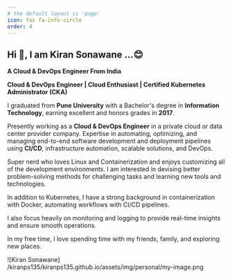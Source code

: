 ```yaml
---
# the default layout is 'page'
icon: fas fa-info-circle
order: 4
---
```



## Hi 👋, I am <span style="color:">Kiran Sonawane ...😊</span>

**A Cloud & DevOps Engineer From India**

**Cloud & DevOps Engineer | Cloud Enthusiast | Certified Kubernetes Administrator (CKA)**

I graduated from **Pune University** with a Bachelor's degree in **Information Technology**, earning excellent and honors grades in **2017**.

Presently working as a **Cloud & DevOps Engineer** in a private cloud or data center provider company. Expertise in automating, optimizing, and managing end-to-end software development and deployment pipelines using **CI/CD**, infrastructure automation, scalable solutions, and DevOps.

Super nerd who loves Linux and Containerization and enjoys customizing all of the development environments. I am interested in devising better problem-solving methods for challenging tasks and learning new tools and technologies.

In addition to Kubernetes, I have a strong background in containerization with Docker, automating workflows with CI/CD pipelines.

I also focus heavily on monitoring and logging to provide real-time insights and ensure smooth operations.

In my free time, I love spending time with my friends, family, and exploring new places.


![Kiran Sonawane] /kiranps135/kiranps135.github.io/assets/img/personal/my-image.png


